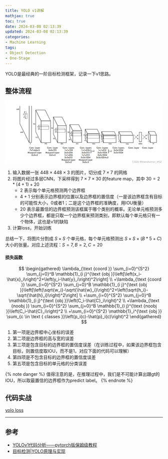```yaml
---
title: YOLO v1讲解
mathjax: true
toc: true
date: 2024-03-08 02:13:39
updated: 2024-03-08 02:13:39
categories:
- Machine Learning
tags:
- Object Detection
- One-Stage
---
```

YOLO是最经典的一阶目标检测框架，记录一下v1思路。

<!--more-->

## 整体流程

![model](https://raw.githubusercontent.com/TransformersWsz/picx-images-hosting/master/image.es98zgnbw.webp)

1. 输入数据一张 $448 \times 448 \times 3$ 的图片，切分成 $7 \times 7$ 的网格
2. 将图片经过多层CNN，下采样得到 $7 \times 7 \times 30$ 的feature map，其中 $30 = 2 * (4 + 1) + 20$ 
   - $2$ 表示每个单元格预测两个边界框
   - $4 + 1$ 分别表示边界框的位置以及边界框的置信度（一是该边界框含有目标的可能性大小，0或者1；二是这个边界框的准确度，用IOU衡量）
   - $20$ 表示最置信的边界框预测该框属于哪个类别的概率。无论单元格预测多少个边界框，都是只取一个边界框来预测类别，即默认每个单元格只有一个物体，这也是v1的缺陷
3. 计算loss，开始训练

总结一下，将图片分割成 $S \times S$ 个单元格，每个单元格预测出 $S \times S \times ( B * 5 + C )$ 大小的张量。对应上述流程：$S = 7, B = 2, C = 20$

#### 损失函数

$$
\begin{gathered}
\lambda_{\text {coord }} \sum_{i=0}^{S^2} \sum_{j=0}^B \mathbb{1}_{i j}^{\text {obj }}\left[\left(x_i-\hat{x}_i\right)^2+\left(y_i-\hat{y}_i\right)^2\right] \\
+\lambda_{\text {coord }} \sum_{i=0}^{S^2} \sum_{j=0}^B \mathbb{1}_{i j}^{\text {obj }}\left[\left(\sqrt{w_i}-\sqrt{\hat{w}_i}\right)^2+\left(\sqrt{h_i}-\sqrt{\hat{h}_i}\right)^2\right] \\
+\sum_{i=0}^{S^2} \sum_{j=0}^B \mathbb{1}_{i j}^{\text {obj }}\left(C_i-\hat{C}_i\right)^2 \\
+\lambda_{\text {noobj }} \sum_{i=0}^{S^2} \sum_{j=0}^B \mathbb{1}_{i j}^{\text {noobj }}\left(C_i-\hat{C}_i\right)^2 \\
+\sum_{i=0}^{S^2} \mathbb{1}_i^{\text {obj }} \sum_{c \in \text { classes }}\left(p_i(c)-\hat{p}_i(c)\right)^2
\end{gathered}
$$

1. 第一项是边界框中心坐标的误差
2. 第二项是边界框的高与宽的误差
3. 第三项是包含目标的边界框的置信度误差（在训练过程中，如果该边界框包含目标，则置信度取IOU，而不是1，对应下面的代码可以理解）
4. 第四项是不包含目标的边界框的置信度误差
5. 第五项是包含目标的单元格的分类误差

{% note danger %}
值得注意的是，在推理过程中，我们是不可能计算出跟gt的IOU，所以取最置信的边界框作为predict label。
{% endnote %}

## 代码实战

[yolo loss](https://blog.csdn.net/qq_38683460/article/details/129578355#yoloLosspy_758)
___

## 参考
- [YOLOv1代码分析——pytorch版保姆级教程](https://blog.csdn.net/qq_38683460/article/details/129578355)
- [目标检测|YOLO原理与实现](https://zhuanlan.zhihu.com/p/32525231)